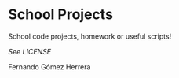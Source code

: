 School Projects
==============

School code projects, homework or useful scripts!

*See LICENSE*

Fernando Gómez Herrera

